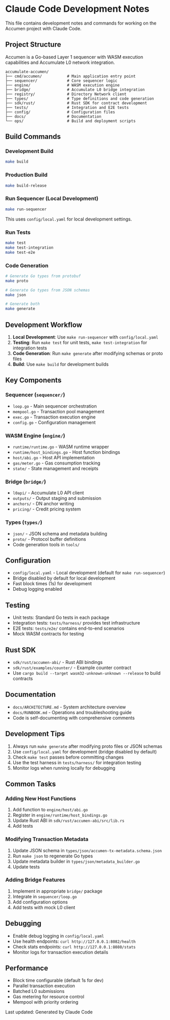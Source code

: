 # Claude Code Development Notes

This file contains development notes and commands for working on the Accumen project with Claude Code.

## Project Structure

Accumen is a Go-based Layer 1 sequencer with WASM execution capabilities and Accumulate L0 network integration.

```
accumulate-accumen/
├── cmd/accumen/           # Main application entry point
├── sequencer/             # Core sequencer logic
├── engine/                # WASM execution engine
├── bridge/                # Accumulate L0 bridge integration
├── registry/              # Directory Network client
├── types/                 # Type definitions and code generation
├── sdk/rust/              # Rust SDK for contract development
├── tests/                 # Integration and E2E tests
├── config/                # Configuration files
├── docs/                  # Documentation
└── ops/                   # Build and deployment scripts
```

## Build Commands

### Development Build
```bash
make build
```

### Production Build
```bash
make build-release
```

### Run Sequencer (Local Development)
```bash
make run-sequencer
```
This uses `config/local.yaml` for local development settings.

### Run Tests
```bash
make test
make test-integration
make test-e2e
```

### Code Generation
```bash
# Generate Go types from protobuf
make proto

# Generate Go types from JSON schemas
make json

# Generate both
make generate
```

## Development Workflow

1. **Local Development**: Use `make run-sequencer` with `config/local.yaml`
2. **Testing**: Run `make test` for unit tests, `make test-integration` for integration tests
3. **Code Generation**: Run `make generate` after modifying schemas or proto files
4. **Build**: Use `make build` for development builds

## Key Components

### Sequencer (`sequencer/`)
- `loop.go` - Main sequencer orchestration
- `mempool.go` - Transaction pool management
- `exec.go` - Transaction execution engine
- `config.go` - Configuration management

### WASM Engine (`engine/`)
- `runtime/runtime.go` - WASM runtime wrapper
- `runtime/host_bindings.go` - Host function bindings
- `host/abi.go` - Host API implementation
- `gas/meter.go` - Gas consumption tracking
- `state/` - State management and receipts

### Bridge (`bridge/`)
- `l0api/` - Accumulate L0 API client
- `outputs/` - Output staging and submission
- `anchors/` - DN anchor writing
- `pricing/` - Credit pricing system

### Types (`types/`)
- `json/` - JSON schema and metadata building
- `proto/` - Protocol buffer definitions
- Code generation tools in `tools/`

## Configuration

- `config/local.yaml` - Local development (default for `make run-sequencer`)
- Bridge disabled by default for local development
- Fast block times (1s) for development
- Debug logging enabled

## Testing

- Unit tests: Standard Go tests in each package
- Integration tests: `tests/harness/` provides test infrastructure
- E2E tests: `tests/e2e/` contains end-to-end scenarios
- Mock WASM contracts for testing

## Rust SDK

- `sdk/rust/accumen-abi/` - Rust ABI bindings
- `sdk/rust/examples/counter/` - Example counter contract
- Use `cargo build --target wasm32-unknown-unknown --release` to build contracts

## Documentation

- `docs/ARCHITECTURE.md` - System architecture overview
- `docs/RUNBOOK.md` - Operations and troubleshooting guide
- Code is self-documenting with comprehensive comments

## Development Tips

1. Always run `make generate` after modifying proto files or JSON schemas
2. Use `config/local.yaml` for development (bridge disabled by default)
3. Check `make test` passes before committing changes
4. Use the test harness in `tests/harness/` for integration testing
5. Monitor logs when running locally for debugging

## Common Tasks

### Adding New Host Functions
1. Add function to `engine/host/abi.go`
2. Register in `engine/runtime/host_bindings.go`
3. Update Rust ABI in `sdk/rust/accumen-abi/src/lib.rs`
4. Add tests

### Modifying Transaction Metadata
1. Update JSON schema in `types/json/accumen-tx-metadata.schema.json`
2. Run `make json` to regenerate Go types
3. Update metadata builder in `types/json/metadata_builder.go`
4. Update tests

### Adding Bridge Features
1. Implement in appropriate `bridge/` package
2. Integrate in `sequencer/loop.go`
3. Add configuration options
4. Add tests with mock L0 client

## Debugging

- Enable debug logging in `config/local.yaml`
- Use health endpoints: `curl http://127.0.0.1:8082/health`
- Check stats endpoints: `curl http://127.0.0.1:8080/stats`
- Monitor logs for transaction execution details

## Performance

- Block time configurable (default 1s for dev)
- Parallel transaction execution
- Batched L0 submissions
- Gas metering for resource control
- Mempool with priority ordering

Last updated: Generated by Claude Code